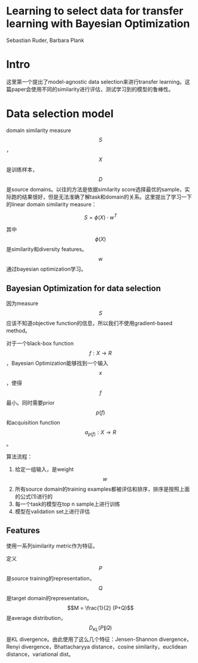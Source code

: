 # Learning to select data for transfer learning with Bayesian Optimization

Sebastian Ruder, Barbara Plank

# Intro

这里第一个提出了model-agnostic data selection来进行transfer learning。这篇paper会使用不同的similarity进行评估，测试学习到的模型的鲁棒性。

# Data selection model

domain similarity measure $$S$$，$$X$$是训练样本，$$D$$是source domains。以往的方法是依据similarity score选择最优的sample，实际跑的结果很好，但是无法准确了解task和domain的关系。这里提出了学习一下的linear domain similarity measure：

$$S = \phi(X) \cdot w^T$$

其中$$\phi(X)$$是similarity和diversity features。$$w$$通过bayesian optimization学习。

## Bayesian Optimization for data selection

因为measure $$S$$应该不知道objective function的信息，所以我们不使用gradient-based method。

对于一个black-box function $$f:X \to R$$，Bayesian Optimization能够找到一个输入$$x$$，使得$$f$$最小。同时需要prior $$p(f)$$和acquisition function $$a_{p(f)}: X \to R$$。

算法流程：
1. 给定一组输入，是weight $$w$$
2. 所有source domain的training examples都被评估和排序，排序是按照上面的公式(1)进行的
3. 每一个task的模型在top n sample上进行训练
4. 模型在validation set上进行评估

## Features

使用一系列similarity metric作为特征。

定义$$P$$是source training的representation，$$Q$$是target domain的representation。$$M = \frac{1}{2} (P+Q)$$是average distribution，$$D_{KL}(P\|Q)$$是KL divergence。由此使用了这么几个特征：Jensen-Shannon divergence，Renyi divergence，Bhattacharyya distance，cosine similarity，euclidean distance，variational dist。